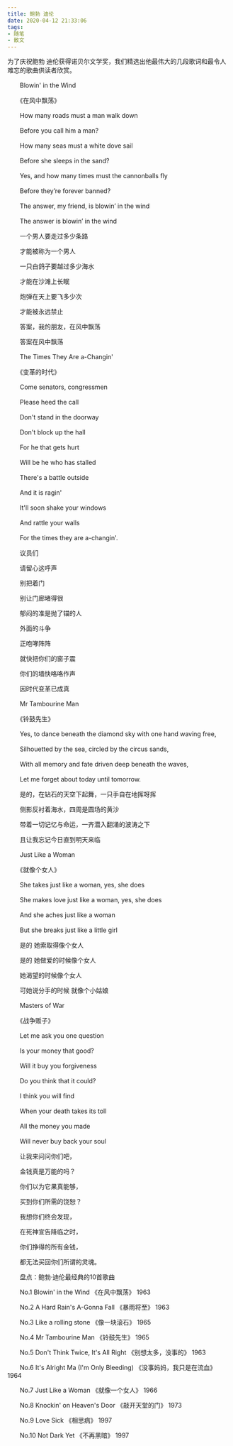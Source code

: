 ```yaml
---
title: 鲍勃 迪伦
date: 2020-04-12 21:33:06
tags: 
- 随笔
- 散文
---
```


为了庆祝鲍勃 迪伦获得诺贝尔文学奖，我们精选出他最伟大的几段歌词和最令人难忘的歌曲供读者欣赏。


　　Blowin' in the Wind

　　《在风中飘荡》

　　How many roads must a man walk down

　　Before you call him a man?

　　How many seas must a white dove sail

　　Before she sleeps in the sand?

　　Yes, and how many times must the cannonballs fly

　　Before they’re forever banned?

　　The answer, my friend, is blowin’ in the wind

　　The answer is blowin’ in the wind

　　一个男人要走过多少条路

　　才能被称为一个男人

　　一只白鸽子要越过多少海水

　　才能在沙滩上长眠

　　炮弹在天上要飞多少次

　　才能被永远禁止

　　答案，我的朋友，在风中飘荡

　　答案在风中飘荡

　　The Times They Are a-Changin'

　　《变革的时代》

　　Come senators, congressmen

　　Please heed the call

　　Don't stand in the doorway

　　Don't block up the hall

　　For he that gets hurt

　　Will be he who has stalled

　　There's a battle outside

　　And it is ragin'

　　It'll soon shake your windows

　　And rattle your walls

　　For the times they are a-changin'.

　　议员们

　　请留心这呼声

　　别把着门

　　别让门廊堵得很

　　郁闷的准是抛了锚的人

　　外面的斗争

　　正咆哮阵阵

　　就快把你们的窗子震

　　你们的墙快咯咯作声

　　因时代变革已成真

　　Mr Tambourine Man

　　《铃鼓先生》

　　Yes, to dance beneath the diamond sky with one hand waving free,

　　Silhouetted by the sea, circled by the circus sands,

　　With all memory and fate driven deep beneath the waves,

　　Let me forget about today until tomorrow.

　　是的，在钻石的天空下起舞，一只手自在地挥呀挥

　　侧影反衬着海水，四周是圆场的黄沙

　　带着一切记忆与命运，一齐潜入翻涌的波涛之下

　　且让我忘记今日直到明天来临

　　Just Like a Woman

　　《就像个女人》

　　She takes just like a woman, yes, she does

　　She makes love just like a woman, yes, she does

　　And she aches just like a woman

　　But she breaks just like a little girl

　　是的 她索取得像个女人

　　是的 她做爱的时候像个女人

　　她渴望的时候像个女人

　　可她说分手的时候 就像个小姑娘

　　Masters of War

　　《战争贩子》

　　Let me ask you one question

　　Is your money that good?

　　Will it buy you forgiveness

　　Do you think that it could?

　　I think you will find

　　When your death takes its toll

　　All the money you made

　　Will never buy back your soul

　　让我来问问你们吧，

　　金钱真是万能的吗？

　　你们以为它果真能够，

　　买到你们所需的饶恕？

　　我想你们终会发现，

　　在死神宣告降临之时，

　　你们挣得的所有金钱，

　　都无法买回你们所谓的灵魂。

　　盘点：鲍勃·迪伦最经典的10首歌曲

　　No.1 Blowin' in the Wind 《在风中飘荡》 1963

　　No.2 A Hard Rain's A-Gonna Fall 《暴雨将至》 1963

　　No.3 Like a rolling stone 《像一块滚石》 1965

　　No.4 Mr Tambourine Man 《铃鼓先生》 1965

　　No.5 Don't Think Twice, It's All Right 《别想太多，没事的》 1963

　　No.6 It's Alright Ma (I'm Only Bleeding) 《没事妈妈，我只是在流血》 1964

　　No.7 Just Like a Woman 《就像一个女人》 1966

　　No.8 Knockin' on Heaven's Door 《敲开天堂的门》 1973

　　No.9 Love Sick 《相思病》 1997

　　No.10 Not Dark Yet 《不再黑暗》 1997